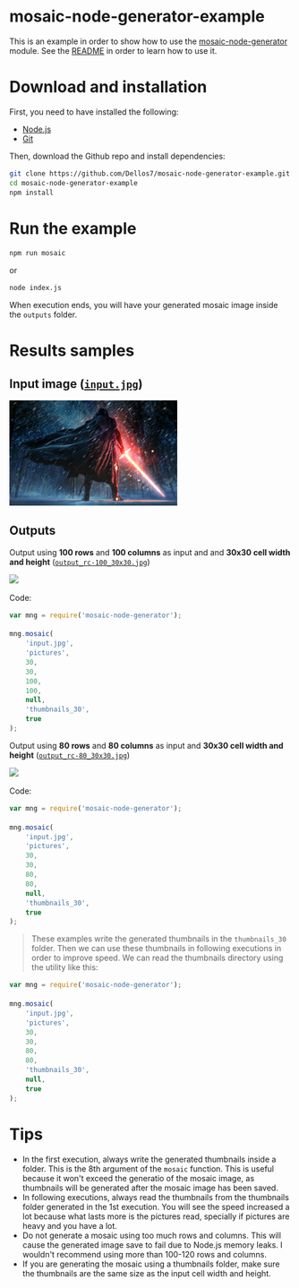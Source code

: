 # mosaic-node-generator-example

This is an example in order to show how to use the [mosaic-node-generator](https://github.com/Dellos7/mosaic-node-generator) module.
See the [README](https://github.com/Dellos7/mosaic-node-generator/blob/master/README.md) in order to learn how to use it.

# Download and installation

First, you need to have installed the following:
- [Node.js](https://nodejs.org/es/)
- [Git](https://git-scm.com/downloads)

Then, download the Github repo and install dependencies:

```bash
git clone https://github.com/Dellos7/mosaic-node-generator-example.git
cd mosaic-node-generator-example
npm install
```

# Run the example

```bash
npm run mosaic
```

or

```bash
node index.js
```

When execution ends, you will have your generated mosaic image inside the `outputs` folder.

# Results samples

## Input image ([`input.jpg`](https://github.com/Dellos7/mosaic-node-generator-example/blob/master/input.jpg))

[<img src="https://github.com/Dellos7/mosaic-node-generator-example/raw/master/input.jpg" width="300" />](https://github.com/Dellos7/mosaic-node-generator-example/raw/master/input.jpg")

## Outputs

Output using **100 rows** and **100 columns** as input and and **30x30 cell width and height** ([`output_rc-100_30x30.jpg`](https://github.com/Dellos7/mosaic-node-generator-example/blob/master/outputs/output_rc-100_30x30.jpg))

[<img src="https://github.com/Dellos7/mosaic-node-generator-example/raw/master/outputs/output_rc-100_30x30.jpg" width="300" />](https://github.com/Dellos7/mosaic-node-generator-example/raw/master/outputs/output_rc-100_30x30.jpg)

Code:

```javascript
var mng = require('mosaic-node-generator');

mng.mosaic(
    'input.jpg',
    'pictures',
    30,
    30,
    100,
    100,
    null,
    'thumbnails_30',
    true
);
```

Output using **80 rows** and **80 columns** as input and **30x30 cell width and height** ([`output_rc-80_30x30.jpg`](https://github.com/Dellos7/mosaic-node-generator-example/blob/master/outputs/output_rc-80_30x30.jpg))

[<img src="https://github.com/Dellos7/mosaic-node-generator-example/raw/master/outputs/output_rc-80_30x30.jpg" width="300" />](https://github.com/Dellos7/mosaic-node-generator-example/raw/master/outputs/output_rc-80_30x30.jpg)

Code:

```javascript
var mng = require('mosaic-node-generator');

mng.mosaic(
    'input.jpg',
    'pictures',
    30,
    30,
    80,
    80,
    null,
    'thumbnails_30',
    true
);
```

> These examples write the generated thumbnails in the `thumbnails_30` folder. 
Then we can use these thumbnails in following executions in order to improve speed. 
We can read the thumbnails directory using the utility like this:

```javascript
var mng = require('mosaic-node-generator');

mng.mosaic(
    'input.jpg',
    'pictures',
    30,
    30,
    80,
    80,
    'thumbnails_30',
    null,
    true
);
```

# Tips

- In the first execution, always write the generated thumbnails inside a folder. This is the 8th argument of the `mosaic` function. 
This is useful because it won't exceed the generatio of the mosaic image, as thumbnails will be generated after the mosaic image has been saved.
- In following executions, always read the thumbnails from the thumbnails folder generated in the 1st execution. You will see the speed
increased a lot because what lasts more is the pictures read, specially if pictures are heavy and you have a lot.
- Do not generate a mosaic using too much rows and columns. This will cause the generated image save to fail due to Node.js memory leaks. 
I wouldn't recommend using more than 100-120 rows and columns.
- If you are generating the mosaic using a thumbnails folder, make sure the thumbnails are the same size as the input cell width and height.


